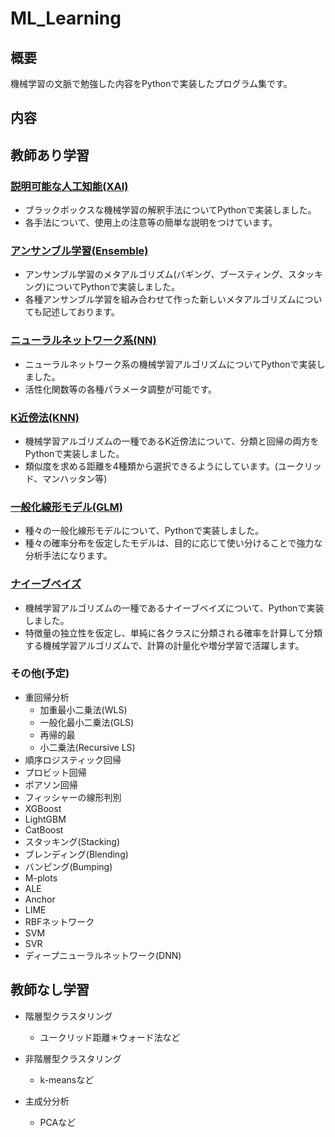 # ML_Learning

## 概要
機械学習の文脈で勉強した内容をPythonで実装したプログラム集です。

## 内容
## 教師あり学習
### [説明可能な人工知能(XAI)](https://github.com/ARAN1218/ML_Learning/tree/main/XAI)
- ブラックボックスな機械学習の解釈手法についてPythonで実装しました。
- 各手法について、使用上の注意等の簡単な説明をつけています。

### [アンサンブル学習(Ensemble)](https://github.com/ARAN1218/ML_Learning/tree/main/Ensemble)
- アンサンブル学習のメタアルゴリズム(バギング、ブースティング、スタッキング)についてPythonで実装しました。
- 各種アンサンブル学習を組み合わせて作った新しいメタアルゴリズムについても記述しております。

### [ニューラルネットワーク系(NN)](https://github.com/ARAN1218/ML_Learning/tree/main/NN)
- ニューラルネットワーク系の機械学習アルゴリズムについてPythonで実装しました。
- 活性化関数等の各種パラメータ調整が可能です。

### [K近傍法(KNN)](https://github.com/ARAN1218/ML_Learning/tree/main/KNN)
- 機械学習アルゴリズムの一種であるK近傍法について、分類と回帰の両方をPythonで実装しました。
- 類似度を求める距離を4種類から選択できるようにしています。(ユークリッド、マンハッタン等)

### [一般化線形モデル(GLM)](https://github.com/ARAN1218/ML_Learning/tree/main/GLM)
- 種々の一般化線形モデルについて、Pythonで実装しました。
- 種々の確率分布を仮定したモデルは、目的に応じて使い分けることで強力な分析手法になります。

### [ナイーブベイズ](https://github.com/ARAN1218/ML_Learning/tree/main/Naive_bayes)
- 機械学習アルゴリズムの一種であるナイーブベイズについて、Pythonで実装しました。
- 特徴量の独立性を仮定し、単純に各クラスに分類される確率を計算して分類する機械学習アルゴリズムで、計算の計量化や増分学習で活躍します。

### その他(予定)
- 重回帰分析
  - 加重最小二乗法(WLS)
  - 一般化最小二乗法(GLS)
  - 再帰的最
  - 小二乗法(Recursive LS)
- 順序ロジスティック回帰
- プロビット回帰
- ポアソン回帰
- フィッシャーの線形判別
- XGBoost
- LightGBM
- CatBoost
- スタッキング(Stacking)
- ブレンディング(Blending)
- バンピング(Bumping)
- M-plots
- ALE
- Anchor
- LIME
- RBFネットワーク
- SVM
- SVR
- ディープニューラルネットワーク(DNN)

## 教師なし学習
- 階層型クラスタリング
  - ユークリッド距離＊ウォード法など

- 非階層型クラスタリング
  - k-meansなど

- 主成分分析
  - PCAなど



